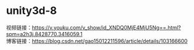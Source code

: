 # unity3d-8  
视频链接：https://v.youku.com/v_show/id_XNDQ0MjE4MjU5Ng==.html?spm=a2h3j.8428770.3416059.1  
博客链接：https://blog.csdn.net/gao15012211596/article/details/103166600

